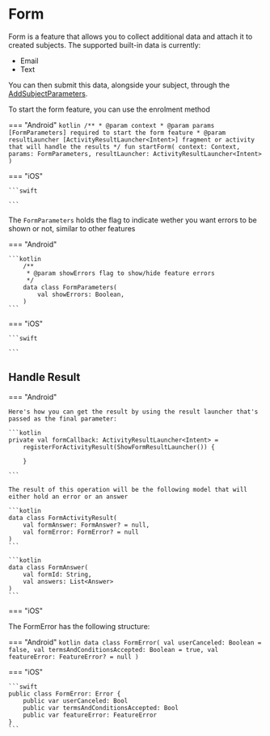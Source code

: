# Form

Form is a feature that allows you to collect additional data and attach it to created subjects. The supported built-in data is currently:

- Email
- Text

You can then submit this data, alongside your subject, through the [AddSubjectParameters](../SubjectManagement/SubjectManagement_Index.html#subject-operations).

To start the form feature, you can use the enrolment method

=== "Android"
    ```kotlin
    /**
     * @param context
     * @param params [FormParameters] required to start the form feature
     * @param resultLauncher [ActivityResultLauncher<Intent>] fragment or activity that will handle the results
     */
    fun startForm(
        context: Context,
        params: FormParameters,
        resultLauncher: ActivityResultLauncher<Intent>
    )
    ```

=== "iOS"

    ```swift

    ```

The `FormParameters` holds the flag to indicate wether you want errors to be shown or not, similar to other features

=== "Android"

    ```kotlin
        /**
         * @param showErrors flag to show/hide feature errors
         */
        data class FormParameters(
            val showErrors: Boolean,
        )
    ```

=== "iOS"

    ```swift

    ```


## Handle Result

=== "Android"

    Here's how you can get the result by using the result launcher that's passed as the final parameter:

    ```kotlin
    private val formCallback: ActivityResultLauncher<Intent> =
        registerForActivityResult(ShowFormResultLauncher()) {
            
        }

    ```

    The result of this operation will be the following model that will either hold an error or an answer

    ```kotlin
    data class FormActivityResult(
        val formAnswer: FormAnswer? = null,
        val formError: FormError? = null
    )
    ```

    ```kotlin
    data class FormAnswer(
        val formId: String,
        val answers: List<Answer>
    )
    ```

=== "iOS"

    

The FormError has the following structure:

=== "Android"
    ```kotlin
    data class FormError(
        val userCanceled: Boolean = false,
        val termsAndConditionsAccepted: Boolean = true,
        val featureError: FeatureError? = null
    )
    ```

=== "iOS"

    ```swift
    public class FormError: Error {
        public var userCanceled: Bool
        public var termsAndConditionsAccepted: Bool
        public var featureError: FeatureError
    }
    ```